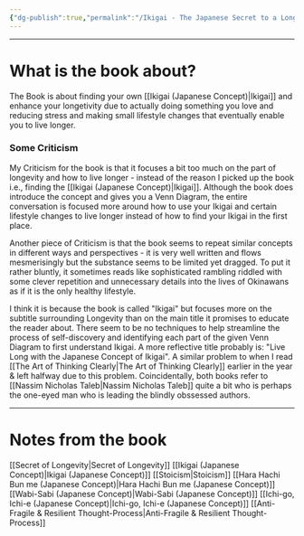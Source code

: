 ```yaml
---
{"dg-publish":true,"permalink":"/Ikigai - The Japanese Secret to a Long and Happy Life/","tags":["Health","Psychology"]}
---
```


---
# What is the book about?
The Book is about finding your own [[Ikigai (Japanese Concept)\|Ikigai]] and enhance your longetivity due to actually doing something you love and reducing stress and making small lifestyle changes that eventually enable you to live longer.

### Some Criticism
My Criticism for the book is that it focuses a bit too much on the part of longevity and how to live longer - instead of the reason I picked up the book i.e., finding the [[Ikigai (Japanese Concept)\|Ikigai]]. Although the book does introduce the concept and gives you a Venn Diagram, the entire conversation is focused more around how to use your Ikigai and certain lifestyle changes to live longer instead of how to find your Ikigai in the first place.

Another piece of Criticism is that the book seems to repeat similar concepts in different ways and perspectives - it is very well written and flows mesmerisingly but the substance seems to be limited yet dragged. To put it rather bluntly, it sometimes reads like sophisticated rambling riddled with some clever repetition and unnecessary details into the lives of Okinawans as if it is the only healthy lifestyle. 

 I think it is because the book is called "Ikigai" but focuses more on the subtitle surrounding Longevity than on the main title it promises to educate the reader about. There seem to be no techniques to help streamline the process of self-discovery and identifying each part of the given Venn Diagram to first understand Ikigai. A more reflective title probably is: "Live Long with the Japanese Concept of Ikigai". A similar problem to when I read [[The Art of Thinking Clearly\|The Art of Thinking Clearly]] earlier in the year & left halfway due to this problem. Coincidentally, both books refer to [[Nassim Nicholas Taleb\|Nassim Nicholas Taleb]] quite a bit who is perhaps the one-eyed man who is leading the blindly obssessed authors.

---
# Notes from the book
[[Secret of Longevity\|Secret of Longevity]]
[[Ikigai (Japanese Concept)\|Ikigai (Japanese Concept)]]
[[Stoicism\|Stoicism]]
[[Hara Hachi Bun me (Japanese Concept)\|Hara Hachi Bun me (Japanese Concept)]]
[[Wabi-Sabi (Japanese Concept)\|Wabi-Sabi (Japanese Concept)]]
[[Ichi-go, Ichi-e (Japanese Concept)\|Ichi-go, Ichi-e (Japanese Concept)]]
[[Anti-Fragile & Resilient Thought-Process\|Anti-Fragile & Resilient Thought-Process]]
